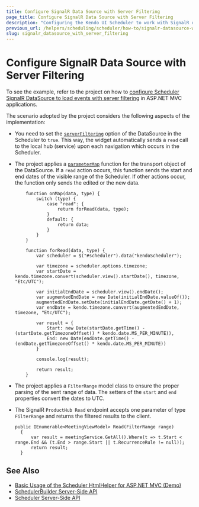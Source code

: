 ```yaml
---
title: Configure SignalR Data Source with Server Filtering
page_title: Configure SignalR Data Source with Server Filtering
description: "Configuring the Kendo UI Scheduler to work with SignalR data source by using local hub and server filtering in ASP.NET MVC applications."
previous_url: /helpers/scheduling/scheduler/how-to/signalr-datasource-with-server-filtering
slug: signalr_datasource_with_server_filtering
---
```


# Configure SignalR Data Source with Server Filtering

To see the example, refer to the project on how to [configure Scheduler SignalR DataSource to load events with server filtering](https://github.com/telerik/ui-for-aspnet-mvc-examples/tree/master/scheduler/scheduler-signalr-server-filtering) in ASP.NET MVC applications.

The scenario adopted by the project considers the following aspects of the implementation:
* You need to set the [`serverFiltering`](https://docs.telerik.com/kendo-ui/api/javascript/data/datasource#configuration-serverFiltering) option of the DataSource in the Scheduler to `true`. This way, the widget automatically sends a `read` call to the local hub (service) upon each navigation which occurs in the Scheduler.
* The project applies a [`parameterMap`](https://docs.telerik.com/kendo-ui/api/javascript/data/datasource#configuration-transport.parameterMap) function for the transport object of the DataSource. If a `read` action occurs, this function sends the start and end dates of the visible range of the Scheduler. If other actions occur, the function only sends the edited or the new data.

    ```Setting-the-action
        function onMap(data, type) {
            switch (type) {
                case "read": {
                    return forRead(data, type);
                }
                default: {
                    return data;
                }
            }
        }
    ```
    ```Setting-the-function
        function forRead(data, type) {
            var scheduler = $("#scheduler").data("kendoScheduler");

            var timezone = scheduler.options.timezone;
            var startDate = kendo.timezone.convert(scheduler.view().startDate(), timezone, "Etc/UTC");

            var initialEndDate = scheduler.view().endDate();
            var augmentedEndDate = new Date(initialEndDate.valueOf());
            augmentedEndDate.setDate(initialEndDate.getDate() + 1);
            var endDate = kendo.timezone.convert(augmentedEndDate, timezone, "Etc/UTC");

            var result = {
                Start: new Date(startDate.getTime() - (startDate.getTimezoneOffset() * kendo.date.MS_PER_MINUTE)),
                End: new Date(endDate.getTime() - (endDate.getTimezoneOffset() * kendo.date.MS_PER_MINUTE))
            }

            console.log(result);

            return result;
        }
    ```

* The project applies a `FilterRange` model class to ensure the proper parsing of the sent range of data. The setters of the `start` and `end` properties convert the dates to UTC.
* The SignalR `ProductHub Read` endpoint accepts one parameter of type `FilterRange` and returns the filtered results to the client.

      public IEnumerable<MeetingViewModel> Read(FilterRange range)
        {
            var result = meetingService.GetAll().Where(t => t.Start < range.End && (t.End > range.Start || t.RecurrenceRule != null));
            return result;
        }

## See Also

* [Basic Usage of the Scheduler HtmlHelper for ASP.NET MVC (Demo)](https://demos.telerik.com/aspnet-mvc/scheduler)
* [SchedulerBuilder Server-Side API](https://docs.telerik.com/aspnet-mvc/api/kendo.mvc.ui.fluent/schedulerbuilder)
* [Scheduler Server-Side API](/api/scheduler)
